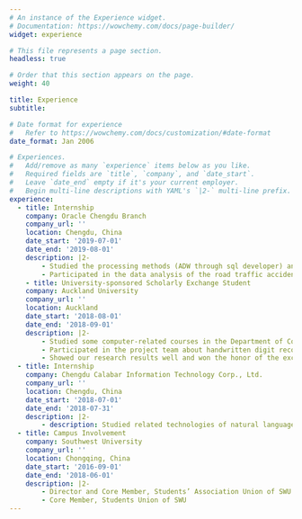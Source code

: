 ```yaml
---
# An instance of the Experience widget.
# Documentation: https://wowchemy.com/docs/page-builder/
widget: experience

# This file represents a page section.
headless: true

# Order that this section appears on the page.
weight: 40

title: Experience
subtitle:

# Date format for experience
#   Refer to https://wowchemy.com/docs/customization/#date-format
date_format: Jan 2006

# Experiences.
#   Add/remove as many `experience` items below as you like.
#   Required fields are `title`, `company`, and `date_start`.
#   Leave `date_end` empty if it's your current employer.
#   Begin multi-line descriptions with YAML's `|2-` multi-line prefix.
experience:
  - title: Internship
    company: Oracle Chengdu Branch	
    company_url: ''
    location: Chengdu, China
    date_start: '2019-07-01'
    date_end: '2019-08-01'
    description: |2-
        - Studied the processing methods (ADW through sql developer) and data visualization of big data (Oracle DV) 
        - Participated in the data analysis of the road traffic accident details in a certain area in 2018 and the registration data analysis of a certain hospital in Chengdu
    - title: University-sponsored Scholarly Exchange Student
    company: Auckland University
    company_url: ''
    location: Auckland
    date_start: '2018-08-01'
    date_end: '2018-09-01'
    description: |2-
        - Studied some computer-related courses in the Department of Computer and Statistics of the University of Auckland, including R language data analysis, data mining
        - Participated in the project team about handwritten digit recognition
        - Showed our research results well and won the honor of the excellent team
  - title: Internship
    company: Chengdu Calabar Information Technology Corp., Ltd. 
    company_url: ''
    location: Chengdu, China
    date_start: '2018-07-01'
    date_end: '2018-07-31'
    description: |2-
        - description: Studied related technologies of natural language processing in the development department
  - title: Campus Involvement
    company: Southwest University
    company_url: ''
    location: Chongqing, China
    date_start: '2016-09-01'
    date_end: '2018-06-01'
    description: |2-
        - Director and Core Member, Students’ Association Union of SWU
        - Core Member, Students Union of SWU
---
```


